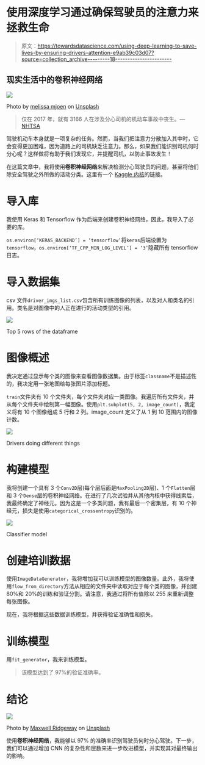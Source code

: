 # 使用深度学习通过确保驾驶员的注意力来拯救生命

> 原文：<https://towardsdatascience.com/using-deep-learning-to-save-lives-by-ensuring-drivers-attention-e9ab39c03d07?source=collection_archive---------18----------------------->

## 现实生活中的卷积神经网络

![](img/64dd67187c84fac43ff9bc73b30ffa51.png)

Photo by [melissa mjoen](https://unsplash.com/@melissamj?utm_source=medium&utm_medium=referral) on [Unsplash](https://unsplash.com?utm_source=medium&utm_medium=referral)

> 仅在 2017 年，就有 3166 人在涉及分心司机的机动车事故中丧生。— [NHTSA](https://www.nhtsa.gov/risky-driving/distracted-driving)

驾驶机动车本身就是一项复杂的任务。然而，当我们把注意力分散加入其中时，它会变得更加困难，因为道路上的司机缺乏注意力。那么，如果我们能识别司机何时分心呢？这样做将有助于我们发现它，并提醒司机，以防止事故发生！

在这篇文章中，我将使用**卷积神经网络**来解决检测分心驾驶员的问题，甚至将他们除安全驾驶之外所做的活动分类。这里有一个 [Kaggle 内核](https://www.kaggle.com/bhanotkaran22/cnn-to-detect-driver-actions?scriptVersionId=14365759)的链接。

# 导入库

我使用 Keras 和 Tensorflow 作为后端来创建卷积神经网络，因此，我导入了必要的库。

`os.environ[‘KERAS_BACKEND’] = ‘tensorflow’`将`keras`后端设置为`tensorflow`，`os.environ[‘TF_CPP_MIN_LOG_LEVEL’] = ‘3’`隐藏所有 tensorflow 日志。

# 导入数据集

csv 文件`driver_imgs_list.csv`包含所有训练图像的列表，以及对人和类名的引用。类名是对图像中的人正在进行的活动类型的引用。

![](img/51cdb19adf5bf6b3f5f7bb1d4ae47849.png)

Top 5 rows of the dataframe

# 图像概述

我决定通过显示每个类的图像来查看图像数据集。由于标签`classname`不是描述性的，我决定用一张地图给每张图片添加标题。

`train`文件夹有 10 个文件夹，每个文件夹对应一类图像。我遍历所有文件夹，并从每个文件夹中绘制第一幅图像。使用`plt.subplot(5, 2, image_count)`，我定义将有 10 个图像组成 5 行和 2 列。image_count 定义了从 1 到 10 范围内的图像计数。

![](img/88ac56f1489473253284cfd924a3c07a.png)

Drivers doing different things

# 构建模型

我将创建一个具有 3 个`Conv2D`层(每个层后面是`MaxPooling2D`层)、1 个`Flatten`层和 3 个`Dense`层的卷积神经网络。在进行了几次试验并从其他内核中获得线索后，我最终确定了神经元。因为这是一个多类问题，我有最后一个密集层，有 10 个神经元，损失是使用`categorical_crossentropy`识别的。

![](img/2737e8c4afef53833fac0aa8630001ce.png)

Classifier model

# 创建培训数据

使用`ImageDataGenerator`，我将增加我可以训练模型的图像数量。此外，我将使用`flow_from_directory`方法从相应的文件夹中读取对应于每个类的图像，并创建 80%和 20%的训练和验证分割。请注意，我通过将所有值除以 255 来重新调整每张图像。

现在，我将根据这些数据训练模型，并获得验证准确性和损失。

# 训练模型

用`fit_generator`，我来训练模型。

> 该模型达到了 97%的验证准确率。

# 结论

![](img/3451e7513662434884d904d8cc364b01.png)

Photo by [Maxwell Ridgeway](https://unsplash.com/@maxwellridgeway?utm_source=medium&utm_medium=referral) on [Unsplash](https://unsplash.com?utm_source=medium&utm_medium=referral)

使用**卷积神经网络**，我能够以 97% 的准确率识别驾驶员何时分心驾驶。下一步，我们可以通过增加 CNN 的复杂性和层数来进一步改进模型，并实现其对最终输出的影响。